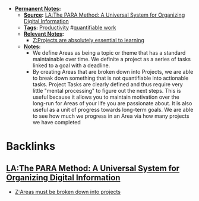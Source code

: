 - **[Permanent Notes](<Permanent Notes.md>):** 
    - **[Source](<Source.md>):** [LA:The PARA Method: A Universal System for Organizing Digital Information](<LA:The PARA Method: A Universal System for Organizing Digital Information.md>)
    - **[Tags](<Tags.md>):** [Productivity](<Productivity.md>) #[quantifiable work](<quantifiable work.md>)
    - **[Relevant Notes](<Relevant Notes.md>):** 
        - [Z:Projects are absolutely essential to learning](<Z:Projects are absolutely essential to learning.md>)
    - **[Notes](<Notes.md>):** 
        - We define Areas as being a topic or theme that has a standard maintainable over time. We definite a project as a series of tasks linked to a goal with a deadline.
        - By creating Areas that are broken down into Projects, we are able to break down something that is not quantifiable into actionable tasks. Project Tasks are clearly defined and thus require very little "mental processing" to figure out the next steps. This is useful because it allows you to maintain motivation over the long-run for Areas of your life you are passionate about. It is also useful as a unit of progress towards long-term goals. We are able to see how much we progress in an Area via how many projects we have completed 

# Backlinks
## [LA:The PARA Method: A Universal System for Organizing Digital Information](<LA:The PARA Method: A Universal System for Organizing Digital Information.md>)
- [Z:Areas must be broken down into projects](<Z:Areas must be broken down into projects.md>)

